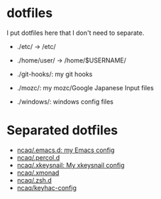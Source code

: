 # dotfiles

I put dotfiles here that I don't need to separate.

* ./etc/ -> /etc/
* ./home/user/ -> /home/$USERNAME/

* ./git-hooks/: my git hooks
* ./mozc/: my mozc/Google Japanese Input files
* ./windows/: windows config files

# Separated dotfiles

* [ncaq/.emacs.d: my Emacs config](https://github.com/ncaq/.emacs.d)
* [ncaq/.percol.d](https://github.com/ncaq/.percol.d)
* [ncaq/.xkeysnail: My xkeysnail config](https://github.com/ncaq/.xkeysnail)
* [ncaq/.xmonad](https://github.com/ncaq/.xmonad)
* [ncaq/.zsh.d](https://github.com/ncaq/.zsh.d)
* [ncaq/keyhac-config](https://github.com/ncaq/keyhac-config)
